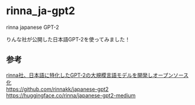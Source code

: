 # rinna_ja-gpt2
rinna japanese GPT-2

りんな社が公開した日本語GPT-2を使ってみました！

## 参考
[rinna社、日本語に特化したGPT-2の大規模言語モデルを開発しオープンソース化
](https://prtimes.jp/main/html/rd/p/000000009.000070041.html)  
https://github.com/rinnakk/japanese-gpt2  
https://huggingface.co/rinna/japanese-gpt2-medium